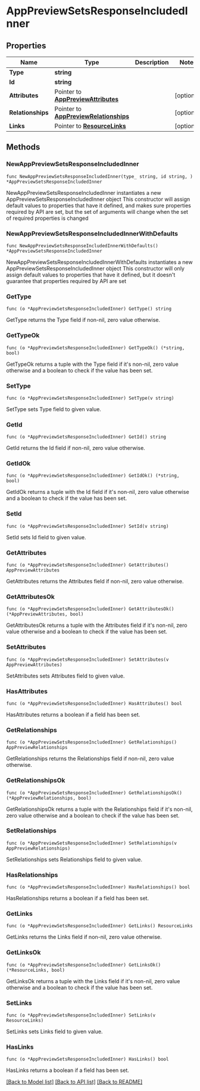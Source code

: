 # AppPreviewSetsResponseIncludedInner

## Properties

Name | Type | Description | Notes
------------ | ------------- | ------------- | -------------
**Type** | **string** |  | 
**Id** | **string** |  | 
**Attributes** | Pointer to [**AppPreviewAttributes**](AppPreviewAttributes.md) |  | [optional] 
**Relationships** | Pointer to [**AppPreviewRelationships**](AppPreviewRelationships.md) |  | [optional] 
**Links** | Pointer to [**ResourceLinks**](ResourceLinks.md) |  | [optional] 

## Methods

### NewAppPreviewSetsResponseIncludedInner

`func NewAppPreviewSetsResponseIncludedInner(type_ string, id string, ) *AppPreviewSetsResponseIncludedInner`

NewAppPreviewSetsResponseIncludedInner instantiates a new AppPreviewSetsResponseIncludedInner object
This constructor will assign default values to properties that have it defined,
and makes sure properties required by API are set, but the set of arguments
will change when the set of required properties is changed

### NewAppPreviewSetsResponseIncludedInnerWithDefaults

`func NewAppPreviewSetsResponseIncludedInnerWithDefaults() *AppPreviewSetsResponseIncludedInner`

NewAppPreviewSetsResponseIncludedInnerWithDefaults instantiates a new AppPreviewSetsResponseIncludedInner object
This constructor will only assign default values to properties that have it defined,
but it doesn't guarantee that properties required by API are set

### GetType

`func (o *AppPreviewSetsResponseIncludedInner) GetType() string`

GetType returns the Type field if non-nil, zero value otherwise.

### GetTypeOk

`func (o *AppPreviewSetsResponseIncludedInner) GetTypeOk() (*string, bool)`

GetTypeOk returns a tuple with the Type field if it's non-nil, zero value otherwise
and a boolean to check if the value has been set.

### SetType

`func (o *AppPreviewSetsResponseIncludedInner) SetType(v string)`

SetType sets Type field to given value.


### GetId

`func (o *AppPreviewSetsResponseIncludedInner) GetId() string`

GetId returns the Id field if non-nil, zero value otherwise.

### GetIdOk

`func (o *AppPreviewSetsResponseIncludedInner) GetIdOk() (*string, bool)`

GetIdOk returns a tuple with the Id field if it's non-nil, zero value otherwise
and a boolean to check if the value has been set.

### SetId

`func (o *AppPreviewSetsResponseIncludedInner) SetId(v string)`

SetId sets Id field to given value.


### GetAttributes

`func (o *AppPreviewSetsResponseIncludedInner) GetAttributes() AppPreviewAttributes`

GetAttributes returns the Attributes field if non-nil, zero value otherwise.

### GetAttributesOk

`func (o *AppPreviewSetsResponseIncludedInner) GetAttributesOk() (*AppPreviewAttributes, bool)`

GetAttributesOk returns a tuple with the Attributes field if it's non-nil, zero value otherwise
and a boolean to check if the value has been set.

### SetAttributes

`func (o *AppPreviewSetsResponseIncludedInner) SetAttributes(v AppPreviewAttributes)`

SetAttributes sets Attributes field to given value.

### HasAttributes

`func (o *AppPreviewSetsResponseIncludedInner) HasAttributes() bool`

HasAttributes returns a boolean if a field has been set.

### GetRelationships

`func (o *AppPreviewSetsResponseIncludedInner) GetRelationships() AppPreviewRelationships`

GetRelationships returns the Relationships field if non-nil, zero value otherwise.

### GetRelationshipsOk

`func (o *AppPreviewSetsResponseIncludedInner) GetRelationshipsOk() (*AppPreviewRelationships, bool)`

GetRelationshipsOk returns a tuple with the Relationships field if it's non-nil, zero value otherwise
and a boolean to check if the value has been set.

### SetRelationships

`func (o *AppPreviewSetsResponseIncludedInner) SetRelationships(v AppPreviewRelationships)`

SetRelationships sets Relationships field to given value.

### HasRelationships

`func (o *AppPreviewSetsResponseIncludedInner) HasRelationships() bool`

HasRelationships returns a boolean if a field has been set.

### GetLinks

`func (o *AppPreviewSetsResponseIncludedInner) GetLinks() ResourceLinks`

GetLinks returns the Links field if non-nil, zero value otherwise.

### GetLinksOk

`func (o *AppPreviewSetsResponseIncludedInner) GetLinksOk() (*ResourceLinks, bool)`

GetLinksOk returns a tuple with the Links field if it's non-nil, zero value otherwise
and a boolean to check if the value has been set.

### SetLinks

`func (o *AppPreviewSetsResponseIncludedInner) SetLinks(v ResourceLinks)`

SetLinks sets Links field to given value.

### HasLinks

`func (o *AppPreviewSetsResponseIncludedInner) HasLinks() bool`

HasLinks returns a boolean if a field has been set.


[[Back to Model list]](../README.md#documentation-for-models) [[Back to API list]](../README.md#documentation-for-api-endpoints) [[Back to README]](../README.md)


